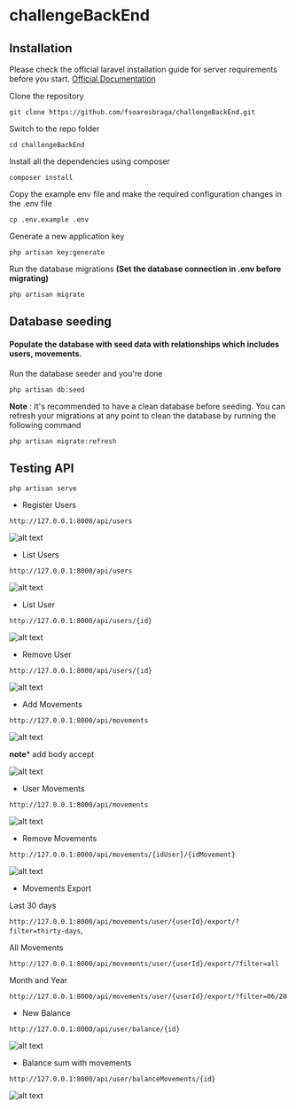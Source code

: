 # challengeBackEnd

## Installation
Please check the official laravel installation guide for server requirements before you start. <a href="https://laravel.com/docs/5.4/installation#installation" target="_blank">Official Documentation</a>

Clone the repository

`git clone https://github.com/fsoaresbraga/challengeBackEnd.git`

Switch to the repo folder

`cd challengeBackEnd`

Install all the dependencies using composer

`composer install`

Copy the example env file and make the required configuration changes in the .env file

`cp .env.example .env`

Generate a new application key

`php artisan key:generate`

Run the database migrations **(Set the database connection in .env before migrating)**

`php artisan migrate`

## Database seeding
#### Populate the database with seed data with relationships which includes users, movements.

Run the database seeder and you're done

`php artisan db:seed`

**Note** : It's recommended to have a clean database before seeding. You can refresh your migrations at any point to clean the database by running the following command

`php artisan migrate:refresh`

## Testing API

`php artisan serve`
  
  - Register Users
  
  `http://127.0.0.1:8000/api/users`
  
![alt text](http://mejormicroondas.online/images/store-users.jpg)

- List Users

`http://127.0.0.1:8000/api/users`

![alt text](http://mejormicroondas.online/images/list-users.jpg)

- List User

`http://127.0.0.1:8000/api/users/{id}`

![alt text](http://mejormicroondas.online/images/user-list.jpg)

- Remove User

`http://127.0.0.1:8000/api/users/{id}`

![alt text](http://mejormicroondas.online/images/remove-user.jpg)

- Add Movements

`http://127.0.0.1:8000/api/movements`

![alt text](http://mejormicroondas.online/images/add-movements.jpg)

**note*** add body accept

![alt text](http://mejormicroondas.online/images/accept-movements.jpg)

- User Movements

`http://127.0.0.1:8000/api/movements`

![alt text](http://mejormicroondas.online/images/users-movements.jpg)

- Remove Movements

`http://127.0.0.1:8000/api/movements/{idUser}/{idMovement}`

![alt text](http://mejormicroondas.online/images/remove-movements.jpg)


  - Movements Export 

  Last 30 days
  
`http://127.0.0.1:8000/api/movements/user/{userId}/export/?filter=thirty-days`,

 All Movements
 
`http://127.0.0.1:8000/api/movements/user/{userId}/export/?filter=all`

 Month and Year

`http://127.0.0.1:8000/api/movements/user/{userId}/export/?filter=06/20`

- New Balance

`http://127.0.0.1:8000/api/user/balance/{id}`

![alt text](http://mejormicroondas.online/images/new-balance.jpg)

- Balance sum with movements

`http://127.0.0.1:8000/api/user/balanceMovements/{id}`

![alt text](http://mejormicroondas.online/images/balance-movements.jpg)


